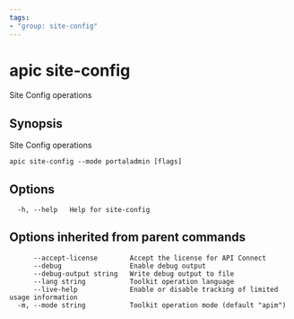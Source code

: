 ```yaml
---
tags:
- "group: site-config"
---
```

# apic site-config

Site Config operations

## Synopsis

Site Config operations

```
apic site-config --mode portaladmin [flags]
```

## Options

```
  -h, --help   Help for site-config
```

## Options inherited from parent commands

```
      --accept-license        Accept the license for API Connect
      --debug                 Enable debug output
      --debug-output string   Write debug output to file
      --lang string           Toolkit operation language
      --live-help             Enable or disable tracking of limited usage information
  -m, --mode string           Toolkit operation mode (default "apim")
```
